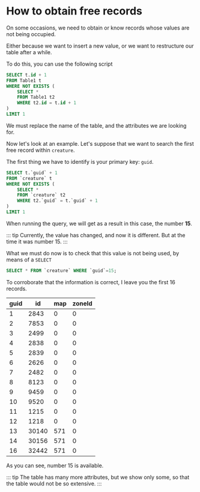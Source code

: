 # How to obtain free records

On some occasions, we need to obtain or know records whose values are not being occupied.

Either because we want to insert a new value, or we want to restructure our table after a while.

To do this, you can use the following script

```sql
SELECT t.id + 1
FROM Table1 t
WHERE NOT EXISTS (
    SELECT * 
    FROM Table1 t2
    WHERE t2.id = t.id + 1
)
LIMIT 1
```

We must replace the name of the table, and the attributes we are looking for.

Now let's look at an example. Let's suppose that we want to search the first free record within `creature`.

The first thing we have to identify is your primary key: `guid`.

```sql
SELECT t.`guid` + 1
FROM `creature` t
WHERE NOT EXISTS (
    SELECT * 
    FROM `creature` t2
    WHERE t2.`guid` = t.`guid` + 1
)
LIMIT 1
```

When running the query, we will get as a result in this case, the number **15**.

::: tip
Currently, the value has changed, and now it is different. But at the time it was number 15.
:::

What we must do now is to check that this value is not being used, by means of a `SELECT`

```sql
SELECT * FROM `creature` WHERE `guid`=15;
```

To corroborate that the information is correct, I leave you the first 16 records.

| guid | id    | map | zoneId |
|------|-------|-----|--------|
| 1    | 2843  | 0   | 0      |
| 2    | 7853  | 0   | 0      |
| 3    | 2499  | 0   | 0      |
| 4    | 2838  | 0   | 0      |
| 5    | 2839  | 0   | 0      |
| 6    | 2626  | 0   | 0      |
| 7    | 2482  | 0   | 0      |
| 8    | 8123  | 0   | 0      |
| 9    | 9459  | 0   | 0      |
| 10   | 9520  | 0   | 0      |
| 11   | 1215  | 0   | 0      |
| 12   | 1218  | 0   | 0      |
| 13   | 30140 | 571 | 0      |
| 14   | 30156 | 571 | 0      |
| 16   | 32442 | 571 | 0      |

As you can see, number 15 is available.

::: tip
The table has many more attributes, but we show only some, so that the table would not be so extensive.
:::
